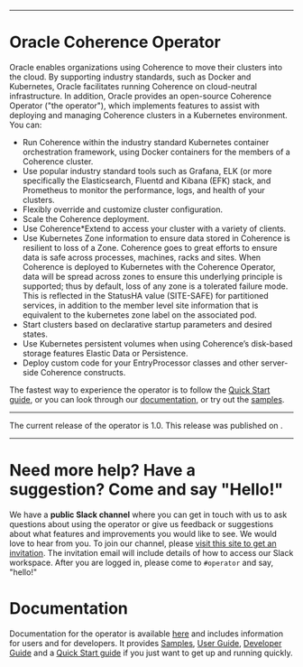 <!--
Copyright 2019, Oracle Corporation and/or its affiliates.
All rights reserved.  Licensed under the Universal
Permissive License v 1.0 as shown at
http://oss.oracle.com/licenses/upl.

-->

-----

# Oracle Coherence Operator

Oracle enables organizations using Coherence to move their clusters into the cloud. By supporting industry standards, such as Docker and Kubernetes, Oracle facilitates running Coherence on cloud-neutral infrastructure. In addition, Oracle provides an open-source Coherence Operator ("the operator"), which implements features to assist with deploying and managing Coherence clusters in a Kubernetes environment. You can:

* Run Coherence within the industry standard Kubernetes container orchestration framework, using Docker containers for the members of a Coherence cluster.
* Use popular industry standard tools such as Grafana, ELK (or more specifically the Elasticsearch, Fluentd and Kibana (EFK) stack, and Prometheus to monitor the performance, logs, and health of your clusters.
* Flexibly override and customize cluster configuration.
* Scale the Coherence deployment.
* Use Coherence*Extend to access your cluster with a variety of clients.
* Use Kubernetes Zone information to ensure data stored in Coherence is resilient to loss of a Zone. Coherence goes to great efforts to ensure data is safe across processes, machines, racks and sites. When Coherence is deployed to Kubernetes with the Coherence Operator, data will be spread across zones to ensure this underlying principle is supported; thus by default, loss of any zone is a tolerated failure mode. This is reflected in the StatusHA value (SITE-SAFE) for partitioned services, in addition to the member level site information that is equivalent to the kubernetes zone label on the associated pod.
* Start clusters based on declarative startup parameters and desired states.
* Use Kubernetes persistent volumes when using Coherence’s disk-based storage features Elastic Data or Persistence.
* Deploy custom code for your EntryProcessor classes and other server-side Coherence constructs.

The fastest way to experience the operator is to follow the [Quick Start guide](https://oracle.github.io/coherence-operator/docs/quickstart.html), or you can look through our  [documentation](https://oracle.github.io/coherence-operator/), or try out the [samples](https://oracle.github.io/coherence-operator/docs/samples/).

-------
The current release of the operator is 1.0. This release was published on .

-------

# Need more help? Have a suggestion? Come and say "Hello!"

We have a **public Slack channel** where you can get in touch with us to ask questions about using the operator or give us feedback or suggestions about what features and improvements you would like to see. We would love to hear from you. To join our channel, please [visit this site to get an invitation](https://join.slack.com/t/oraclecoherence/shared_invite/enQtNjA3MTU3MTk0MTE3LWZhMTdhM2E0ZDY2Y2FmZDhiOThlYzJjYTc5NzdkYWVlMzUzODZiNTI4ZWU3ZTlmNDQ4MmE1OTRhOWI1MmIxZjQ).  The
invitation email will include details of how to access our Slack
workspace.  After you are logged in, please come to `#operator` and say, "hello!"



# Documentation

Documentation for the operator is available [here](https://oracle.github.io/coherence-operator/) and includes information for users and for developers. It provides [Samples](https://oracle.github.io/coherence-operator/docs/samples/), [User Guide](https://oracle.github.io/coherence-operator/docs/user-guide.html), [Developer Guide](https://oracle.github.io/coherence-operator/docs/developer.html) and a [Quick Start guide](https://oracle.github.io/coherence-operator/docs/quickstart.html) if you just want to get up and running quickly.
